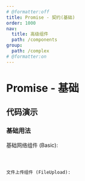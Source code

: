 ```yaml
---
# @formatter:off
title: Promise - 契约(基础)
order: 1000
nav:
  title: 高级组件
  path: /components
group:
  path: /complex
# @formatter:on
---
```


# Promise - 基础

## 代码演示

### 基础用法

基础网络组件 (Basic):

<code src="./demos/basic.tsx"  background="#f0f2f5" />

文件上传组件 (FileUpload):

<code src="./demos/file-upload.tsx"  background="#f0f2f5" />
